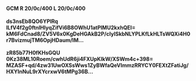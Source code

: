 #### GCM R 20/0c/400 L 20/0c/400
**ds3nsEb8QO6YPlRq**<br/>**lLfV4f2g0ftnlHIyqZifVi6B8OWhU1atPlMU2kxhQEI=**<br/>**kM6FdCnad8/ZV5V6x0KgDeHGAkB2P/cIylSkbNLYPLKfLkHLTsWQXi4H0r7BvizmujTM6OpjHDaum/lM...**<br/><br/>
**zR85b77H0fKHsGQU**<br/>**0Kz38ML10Roem/cwhUdR6ji4FXUpKlkW/XSWm4c+398=**<br/>**MZASF+qd/4zw31UwOXSsWws1ZyBWfaQeVImmzRRYCY0FEXtZFatiJg/HXYInNuL9rXYcrxwV6tMPg36B...**